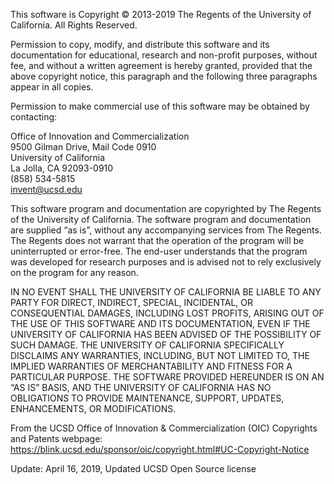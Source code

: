 <p>This software is Copyright © 2013-2019 The Regents of the University of California. All Rights Reserved.</p>

<p>Permission to copy, modify, and distribute this software and its documentation for educational, research and non-profit purposes, without fee, and without a written agreement is hereby granted, provided that the above copyright notice, this paragraph and the following three paragraphs appear in all copies.</p>

<p>Permission to make commercial use of this software may be obtained by contacting:</p>

Office of Innovation and Commercialization <br />
9500 Gilman Drive, Mail Code 0910 <br />
University of California <br />
La Jolla, CA 92093-0910 <br />
(858) 534-5815 <br />
invent@ucsd.edu <br />
 

<p>This software program and documentation are copyrighted by The Regents of the University of California. The software program and documentation are supplied “as is”, without any accompanying services from The Regents. The Regents does not warrant that the operation of the program will be uninterrupted or error-free. The end-user understands that the program was developed for research purposes and is advised not to rely exclusively on the program for any reason.</p>

<p>IN NO EVENT SHALL THE UNIVERSITY OF CALIFORNIA BE LIABLE TO
ANY PARTY FOR DIRECT, INDIRECT, SPECIAL, INCIDENTAL, OR
CONSEQUENTIAL DAMAGES, INCLUDING LOST PROFITS, ARISING
OUT OF THE USE OF THIS SOFTWARE AND ITS DOCUMENTATION,
EVEN IF THE UNIVERSITY OF CALIFORNIA HAS BEEN ADVISED OF
THE POSSIBILITY OF SUCH DAMAGE. THE UNIVERSITY OF
CALIFORNIA SPECIFICALLY DISCLAIMS ANY WARRANTIES,
INCLUDING, BUT NOT LIMITED TO, THE IMPLIED WARRANTIES OF
MERCHANTABILITY AND FITNESS FOR A PARTICULAR PURPOSE.
THE SOFTWARE PROVIDED HEREUNDER IS ON AN “AS IS” BASIS, 
AND THE UNIVERSITY OF CALIFORNIA HAS NO OBLIGATIONS TO
PROVIDE MAINTENANCE, SUPPORT, UPDATES, ENHANCEMENTS, OR
MODIFICATIONS.</p>

From the UCSD Office of Innovation & Commercialization (OIC) Copyrights and Patents webpage: https://blink.ucsd.edu/sponsor/oic/copyright.html#UC-Copyright-Notice

Update: April 16, 2019, Updated UCSD Open Source license
